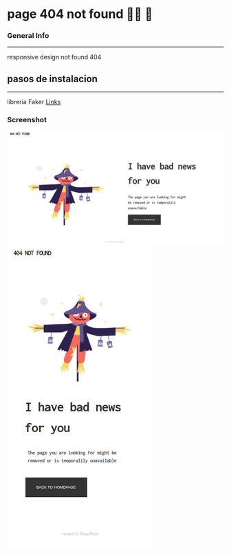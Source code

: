 # page 404 not found 👨‍💻 🚀


### General Info
***
responsive design not found 404

## pasos de instalacion
***
libreria Faker 
[Links](https://diegobelpe.github.io/responsive-design/)
### Screenshot
![Image text](assets/desktop-404.png)
![Image text](assets/mobile-404.png)



